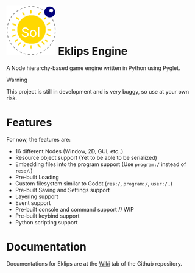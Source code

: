 # ![Eklips](img/icon.png) Eklips Engine
A Node hierarchy-based game engine written in Python using Pyglet.

>[!WARNING]
>This project is still in development and is very buggy, so use at your own risk.

# Features
For now, the features are:
 - 16 different Nodes (Window, 2D, GUI, etc..)
 - Resource object support (Yet to be able to be serialized)
 - Embedding files into the program support (Use `program:/` instead of `res:/`.)
 - Pre-built Loading
 - Custom filesystem similar to Godot (`res:/`, `program:/`, `user:/`..)
 - Pre-built Saving and Settings support
 - Layering support
 - Event support
 - Pre-built console and command support // WIP
 - Pre-built keybind support
 - Python scripting support

# Documentation
Documentations for Eklips are at the [Wiki](https://github.com/Za9-118/Eklips/wiki) tab of the Github repository.
